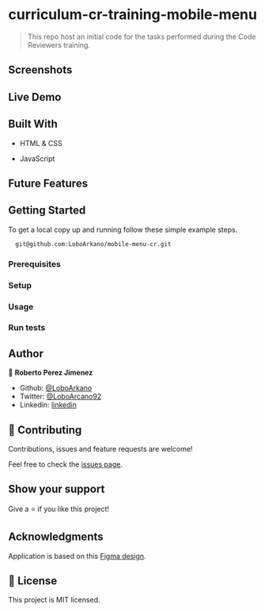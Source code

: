 # curriculum-cr-training-mobile-menu

> This repo host an initial code for the tasks performed during the Code Reviewers training.

## Screenshots

## Live Demo

## Built With

- HTML & CSS

- JavaScript

## Future Features

## Getting Started

To get a local copy up and running follow these simple example steps.
```
  git@github.com:LoboArkano/mobile-menu-cr.git
```

### Prerequisites

### Setup

### Usage

### Run tests

## Author

👤 **Roberto Perez Jimenez**

- Github: [@LoboArkano](https://github.com/LoboArkano)
- Twitter: [@LoboArcano92](https://twitter.com/LoboArcano92)
- Linkedin: [linkedin](https://www.linkedin.com/in/jose-roberto-perez-jimenez/)

## 🤝 Contributing

Contributions, issues and feature requests are welcome!

Feel free to check the [issues page](https://github.com/LoboArkano/mobile-menu-cr/issues).

## Show your support

Give a ⭐️ if you like this project!

## Acknowledgments

Application is based on this [Figma design](https://www.figma.com/file/t3EJUCAEViw3QasuJLPLVT/Microverse-Student-Potfolio-Templates-Main?node-id=1%3A1471).

## 📝 License

This project is MIT licensed.
